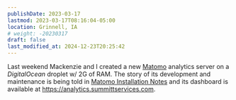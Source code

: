 ```yaml
---
publishDate: 2023-03-17 
lastmod: 2023-03-17T08:16:04-05:00
location: Grinnell, IA
# weight: -20230317
draft: false
last_modified_at: 2024-12-23T20:25:42
---
```

Last weekend Mackenzie and I created a new [Matomo](https://matomo.org/) analytics server on a _DigitalOcean_ droplet w/ 2G of RAM.  The story of its development and maintenance is being told in [Matomo Installation Notes](https://github.com/SummittDweller/how-MY-web-works/blob/main/docs/07-Matomo.md) and its dashboard is available at https://analytics.summittservices.com.  
  